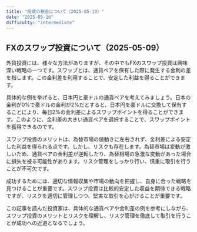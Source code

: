 ```yaml
---
title: "投資の税金について（2025-05-10）"
date: "2025-05-10"
difficulty: "intermediate"
---
```


## FXのスワップ投資について（2025-05-09）

外貨投資には、様々な方法がありますが、その中でもFXのスワップ投資は興味深い戦略の一つです。スワップとは、通貨ペアを保有した際に発生する金利の差を指します。この金利差を利用することで、安定した利益を得ることができます。

具体的な例を挙げると、日本円と豪ドルの通貨ペアを考えてみましょう。日本の金利が0%で豪ドルの金利が2%だとすると、日本円を豪ドルに交換して保有することにより、毎日2%の金利差によるスワップポイントを得ることができます。このように、金利差の大きい通貨ペアを選択することで、スワップポイントを獲得できるのです。

スワップ投資のメリットは、為替市場の値動きに左右されず、金利差による安定した利益を得られる点です。しかし、リスクも存在します。為替市場は変動が激しいため、通貨ペアの金利差が逆転したり、為替相場の急激な変動があった場合に損失を被る可能性があります。リスク管理をしっかり行い、慎重に取引を行うことが不可欠です。

成功するためには、適切な情報収集や市場の動向を把握し、自身に合った戦略を見つけることが重要です。スワップ投資は比較的安定した収益を期待できる戦略ですが、リスクを適切に管理しつつ、堅実な取引を心がけることが重要です。

この記事を読んだ投資家は、具体的な通貨ペアや金利差の例を参考にしながら、スワップ投資のメリットとリスクを理解し、リスク管理を徹底して取引を行うことが成功への近道となるでしょう。
